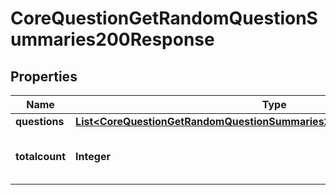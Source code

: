 

# CoreQuestionGetRandomQuestionSummaries200Response


## Properties

| Name | Type | Description | Notes |
|------------ | ------------- | ------------- | -------------|
|**questions** | [**List&lt;CoreQuestionGetRandomQuestionSummaries200ResponseQuestionsInner&gt;**](CoreQuestionGetRandomQuestionSummaries200ResponseQuestionsInner.md) |  |  |
|**totalcount** | **Integer** | total number of questions in result set |  |



